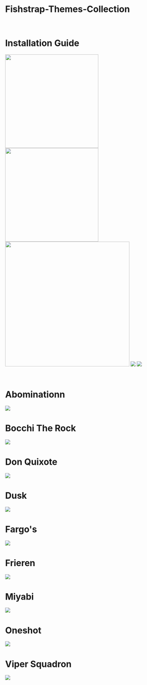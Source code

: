 # Fishstrap-Themes-Collection

<br>

# Installation Guide
<p float="left">
  <img src="https://cdn.discordapp.com/attachments/1358231381418708992/1358336002602565684/image.png?ex=680a8abb&is=6809393b&hm=176c9a4540fa3dda2f4a9692794ff03c36f77fb2a200e55ce4d33d1420345ace&" width="300">
  <img src="https://cdn.discordapp.com/attachments/1358231381418708992/1358336002858680361/image.png?ex=680a8abb&is=6809393b&hm=d9ce6d0059e191fd12836eefc263f271a2404f65126b8ad2f9ceda47544b6e60&" width="300">
  <img src="https://cdn.discordapp.com/attachments/1358231381418708992/1358336003139571712/image.png?ex=680a8abb&is=6809393b&hm=f65419d394dd73d7a2703346f7d0dd33f8c52a7c34ce04d4592f03847bbebe21&" width="400">
  <img src="https://cdn.discordapp.com/attachments/1358231381418708992/1358336003357540453/image.png?ex=680a8abb&is=6809393b&hm=69502a15021e133fef8f3c0041943678b49a6fe9ccf51fe6dced2cf6105ac90c&">
  <img src="https://cdn.discordapp.com/attachments/1358231381418708992/1358336003601072248/image.png?ex=680a8abb&is=6809393b&hm=8de6afc818a987b815a7569a8509aa506c541c630e739b4771656c3ae4fb2a86&">
</p>

<br>

# Abominationn
<img src="https://github.com/DefNotAltAcc/Fishstrap-Themes-Collection/blob/main/Preview/Abom.png">

<br>

# Bocchi The Rock
<img src="https://github.com/DefNotAltAcc/Fishstrap-Themes-Collection/blob/main/Preview/Bocchi_The_Rock.gif">

<br>

# Don Quixote
<img src="https://github.com/DefNotAltAcc/Fishstrap-Themes-Collection/blob/main/Preview/Don_Quixote.png">

<br>

# Dusk 
<img src="https://github.com/DefNotAltAcc/Fishstrap-Themes-Collection/blob/main/Preview/Dusk.png">

<br>

# Fargo's
<img src="https://github.com/DefNotAltAcc/Fishstrap-Themes-Collection/blob/main/Preview/Fargos.png">

<br>

# Frieren
<img src="https://github.com/DefNotAltAcc/Fishstrap-Themes-Collection/blob/main/Preview/Frieren.png">

<br>

# Miyabi
<img src="https://github.com/DefNotAltAcc/Fishstrap-Themes-Collection/blob/main/Preview/Miyabi.gif">

<br>

# Oneshot
<img src="https://github.com/DefNotAltAcc/Fishstrap-Themes-Collection/blob/main/Preview/Oneshot.gif">

<br>

# Viper Squadron
<img src="https://github.com/DefNotAltAcc/Fishstrap-Themes-Collection/blob/main/Preview/Viper_Squadron.png">
